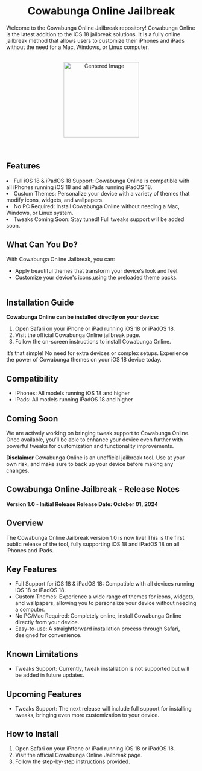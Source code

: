 <div align="center">
  <h1> Cowabunga Online Jailbreak</h1>
</div>

Welcome to the Cowabunga Online Jailbreak repository! Cowabunga Online is the latest addition to the iOS 18 jailbreak solutions. It is a fully online jailbreak method that allows users to customize their iPhones and iPads without the need for a Mac, Windows, or Linux computer.
<br><br>

<div align="center">
  <img src="https://private-user-images.githubusercontent.com/184910579/376195151-e7a95b0e-7cd8-4978-ad95-98ecafef404c.png?jwt=eyJhbGciOiJIUzI1NiIsInR5cCI6IkpXVCJ9.eyJpc3MiOiJnaXRodWIuY29tIiwiYXVkIjoicmF3LmdpdGh1YnVzZXJjb250ZW50LmNvbSIsImtleSI6ImtleTUiLCJleHAiOjE3Mjg5MDEwOTQsIm5iZiI6MTcyODkwMDc5NCwicGF0aCI6Ii8xODQ5MTA1NzkvMzc2MTk1MTUxLWU3YTk1YjBlLTdjZDgtNDk3OC1hZDk1LTk4ZWNhZmVmNDA0Yy5wbmc_WC1BbXotQWxnb3JpdGhtPUFXUzQtSE1BQy1TSEEyNTYmWC1BbXotQ3JlZGVudGlhbD1BS0lBVkNPRFlMU0E1M1BRSzRaQSUyRjIwMjQxMDE0JTJGdXMtZWFzdC0xJTJGczMlMkZhd3M0X3JlcXVlc3QmWC1BbXotRGF0ZT0yMDI0MTAxNFQxMDEzMTRaJlgtQW16LUV4cGlyZXM9MzAwJlgtQW16LVNpZ25hdHVyZT0zMmM2NzVhZmNhYmE2ZjI1MGU0NDg5YzM0Zjc5OWE0MzBhYmE5NjZhYmVhYzdjOWNlNWZmMTgyN2U5MjU2MjM0JlgtQW16LVNpZ25lZEhlYWRlcnM9aG9zdCJ9.80CT3sDNclv2YWA2fL2_lumheKx05NB799ZCWELtfh0" alt="Centered Image" width="200"/>
</div>
<br><br>


## Features

<li> Full iOS 18 & iPadOS 18 Support: Cowabunga Online is compatible with all iPhones running iOS 18 and all iPads running iPadOS 18.</li>
<li>Custom Themes: Personalize your device with a variety of themes that modify icons, widgets, and wallpapers.</li>
<li>No PC Required: Install Cowabunga Online without needing a Mac, Windows, or Linux system.</li>
<li>Tweaks Coming Soon: Stay tuned! Full tweaks support will be added soon.</li>

## What Can You Do?
With Cowabunga Online Jailbreak, you can:

*  Apply beautiful themes that transform your device’s look and feel.
*  Customize your device's icons,using the preloaded theme packs.
<br><br>


## Installation Guide
<b> Cowabunga Online can be installed directly on your device: </b>

1. Open Safari on your iPhone or iPad running iOS 18 or iPadOS 18.
2. Visit the official Cowabunga Online jailbreak  page.
3. Follow the on-screen instructions to install Cowabunga Online.
   
It’s that simple! No need for extra devices or complex setups. Experience the power of Cowabunga themes on your iOS 18 device today.

## Compatibility

*  iPhones: All models running iOS 18 and higher
*  iPads: All models running iPadOS 18 and higher

## Coming Soon
We are actively working on bringing tweak support to Cowabunga Online. Once available, you’ll be able to enhance your device even further with powerful tweaks for customization and functionality improvements.

<b>Disclaimer</b>
Cowabunga Online is an unofficial jailbreak tool. Use at your own risk, and make sure to back up your device before making any changes.


## Cowabunga Online Jailbreak - Release Notes
<b>Version 1.0 - Initial Release</b>
<b>Release Date: October 01, 2024</b>

## Overview

The Cowabunga Online Jailbreak version 1.0 is now live! This is the first public release of the tool, fully supporting iOS 18 and iPadOS 18 on all iPhones and iPads.

## Key Features

*  Full Support for iOS 18 & iPadOS 18: Compatible with all devices running iOS 18 or iPadOS 18.
*  Custom Themes: Experience a wide range of themes for icons, widgets, and wallpapers, allowing you to personalize your device without needing a computer.
*  No PC/Mac Required: Completely online, install Cowabunga Online directly from your device.
*  Easy-to-use: A straightforward installation process through Safari, designed for convenience.
  
## Known Limitations

*  Tweaks Support: Currently, tweak installation is not supported but will be added in future updates.
  
## Upcoming Features

* Tweaks Support: The next release will include full support for installing tweaks, bringing even more customization to your device.
  
## How to Install

1. Open Safari on your iPhone or iPad running iOS 18 or iPadOS 18.
2. Visit the official Cowabunga Online Jailbreak page.
3. Follow the step-by-step instructions provided.

